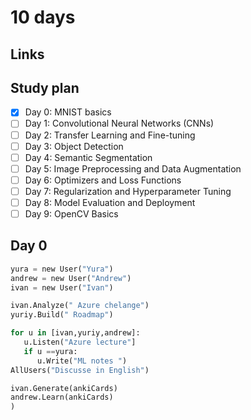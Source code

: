 # 10 days 

## Links 

## Study plan 

- [x] Day 0: MNIST basics
- [ ] Day 1: Convolutional Neural Networks (CNNs)
- [ ] Day 2: Transfer Learning and Fine-tuning
- [ ] Day 3: Object Detection
- [ ] Day 4: Semantic Segmentation
- [ ] Day 5: Image Preprocessing and Data Augmentation
- [ ] Day 6: Optimizers and Loss Functions
- [ ] Day 7: Regularization and Hyperparameter Tuning
- [ ] Day 8: Model Evaluation and Deployment
- [ ] Day 9: OpenCV Basics

## Day 0

```python
yura = new User("Yura")
andrew = new User("Andrew")
ivan = new User("Ivan")

ivan.Analyze(" Azure chelange")
yuriy.Build(" Roadmap")

for u in [ivan,yuriy,andrew]:
   u.Listen("Azure lecture"] 
   if u ==yura:
      u.Write("ML notes ")
AllUsers("Discusse in English")

ivan.Generate(ankiCards)
andrew.Learn(ankiCards)
)
```

